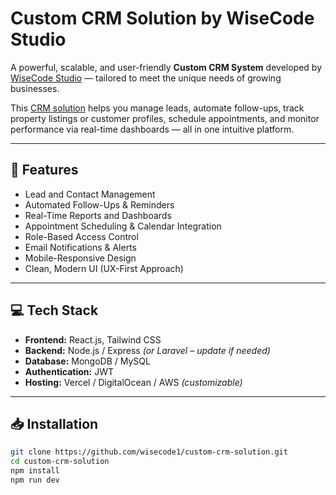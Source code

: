 # Custom CRM Solution by WiseCode Studio

A powerful, scalable, and user-friendly **Custom CRM System** developed by [WiseCode Studio](https://wisecodestudio.com/) — tailored to meet the unique needs of growing businesses.

This [CRM solution](https://wisecodestudio.com/) helps you manage leads, automate follow-ups, track property listings or customer profiles, schedule appointments, and monitor performance via real-time dashboards — all in one intuitive platform.

---

## 🔧 Features

- Lead and Contact Management  
- Automated Follow-Ups & Reminders  
- Real-Time Reports and Dashboards  
- Appointment Scheduling & Calendar Integration  
- Role-Based Access Control  
- Email Notifications & Alerts  
- Mobile-Responsive Design  
- Clean, Modern UI (UX-First Approach)

---

## 💻 Tech Stack

- **Frontend:** React.js, Tailwind CSS  
- **Backend:** Node.js / Express *(or Laravel – update if needed)*  
- **Database:** MongoDB / MySQL  
- **Authentication:** JWT  
- **Hosting:** Vercel / DigitalOcean / AWS *(customizable)*

---

## 📥 Installation

```bash
git clone https://github.com/wisecode1/custom-crm-solution.git
cd custom-crm-solution
npm install
npm run dev
